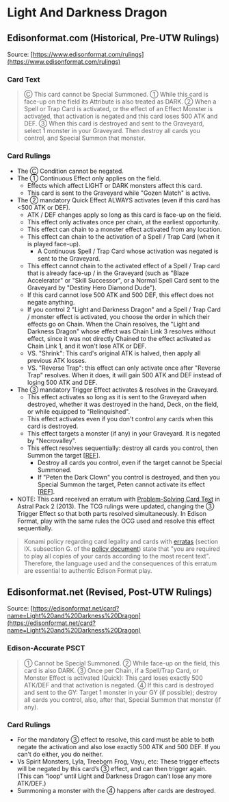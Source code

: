 # Light And Darkness Dragon

## Edisonformat.com (Historical, Pre-UTW Rulings)

Source: [https://www.edisonformat.com/rulings](https://www.edisonformat.com/rulings)

### Card Text

> Ⓒ This card cannot be Special Summoned. ① While this card is face-up on the field its Attribute is also treated as DARK. ② When a Spell or Trap Card is activated, or the effect of an Effect Monster is activated, that activation is negated and this card loses 500 ATK and DEF. ③ When this card is destroyed and sent to the Graveyard, select 1 monster in your Graveyard. Then destroy all cards you control, and Special Summon that monster.

### Card Rulings

*   The Ⓒ Condition cannot be negated.
*   The ① Continuous Effect only applies on the field.
    *   Effects which affect LIGHT or DARK monsters affect this card.
    *   This card is sent to the Graveyard while "Gozen Match" is active.
*   The ② mandatory Quick Effect ALWAYS activates (even if this card has <500 ATK or DEF).
    *   ATK / DEF changes apply so long as this card is face-up on the field.
    *   This effect only activates once per chain, at the earliest opportunity.
    *   This effect can chain to a monster effect activated from any location.
    *   This effect can chain to the activation of a Spell / Trap Card (when it is played face-up).
        *   A Continuous Spell / Trap Card whose activation was negated is sent to the Graveyard.
    *   This effect cannot chain to the activated effect of a Spell / Trap card that is already face-up / in the Graveyard (such as "Blaze Accelerator" or "Skill Successor", or a Normal Spell Card sent to the Graveyard by "Destiny Hero Diamond Dude").
    *   If this card cannot lose 500 ATK and 500 DEF, this effect does not negate anything.
    *   If you control 2 "Light and Darkness Dragon" and a Spell / Trap Card / monster effect is activated, you choose the order in which their effects go on Chain. When the Chain resolves, the "Light and Darkness Dragon" whose effect was Chain Link 3 resolves without effect, since it was not directly Chained to the effect activated as Chain Link 1, and it won't lose ATK or DEF.
    *   VS. "Shrink": This card's original ATK is halved, then apply all previous ATK losses.
    *   VS. "Reverse Trap": this effect can only activate once after "Reverse Trap" resolves. When it does, it will gain 500 ATK and DEF instead of losing 500 ATK and DEF.
*   The ③ mandatory Trigger Effect activates & resolves in the Graveyard.
    *   This effect activates so long as it is sent to the Graveyard when destroyed, whether it was destroyed in the hand, Deck, on the field, or while equipped to "Relinquished".
    *   This effect activates even if you don't control any cards when this card is destroyed.
    *   This effect targets a monster (if any) in your Graveyard. It is negated by "Necrovalley".
    *   This effect resolves sequentially: destroy all cards you control, then Summon the target \[[REF](https://www.pojo.biz/board/showthread.php?t=492019)\].
        *   Destroy all cards you control, even if the target cannot be Special Summoned.
        *   If "Peten the Dark Clown" you control is destroyed, and then you Special Summon the target, Peten cannot activate its effect \[[REF](https://www.pojo.biz/board/showthread.php?t=492019)\].
*   NOTE: This card received an erratum with [Problem-Solving Card Text](https://yugiohblog.konami.com/articles/?p=4514) in Astral Pack 2 (2013). The TCG rulings were updated, changing the ③ Trigger Effect so that both parts resolved simultaneously. In Edison Format, play with the same rules the OCG used and resolve this effect sequentially.

> Konami policy regarding card legality and cards with [erratas](https://yugipedia.com/wiki/Errata) (section IX. subsection G. of the [policy document](https://img.yugioh-card.com/en/gameplay/penalty_guide/YGOTCG_Policy_v_2_1.pdf)) state that "you are required to play all copies of your cards according to the most recent text". Therefore, the language used and the consequences of this erratum are essential to authentic Edison Format play.

## Edisonformat.net (Revised, Post-UTW Rulings)

Source: [https://edisonformat.net/card?name=Light%20and%20Darkness%20Dragon](https://edisonformat.net/card?name=Light%20and%20Darkness%20Dragon)

### Edison-Accurate PSCT

> ① Cannot be Special Summoned.
> ② While face-up on the field, this card is also DARK.
> ③ Once per Chain, if a Spell/Trap Card, or Monster Effect is activated (Quick):
> This card loses exactly 500 ATK/DEF and that activation is negated.
> ④ If this card is destroyed and sent to the GY: Target 1 monster in your GY (if possible); destroy all cards you control, also, after that, Special Summon that monster (if any).

### Card Rulings

*   For the mandatory ③ effect to resolve, this card must be able to both negate the activation and also lose exactly 500 ATK and 500 DEF. If you can’t do either, you do neither.
*   Vs Spirit Monsters, Lyla, Treeborn Frog, Vayu, etc:
These trigger effects will be negated by this card’s ③ effect, and can then trigger again.
(This can “loop” until Light and Darkness Dragon can’t lose any more ATK/DEF.)
*   Summoning a monster with the ④ happens after cards are destroyed.
            